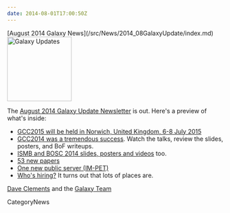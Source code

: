 ```yaml
---
date: 2014-08-01T17:00:50Z
---
```

<div class='newsItemHeader'>[August 2014 Galaxy News](/src/News/2014_08GalaxyUpdate/index.md)</div>

<div class='right'>
<a href='/GalaxyUpdates/2014_08'><img src='/Images/Logos/GalaxyUpdate200.png' alt='Galaxy Updates' width=150 /></a>
</div>

The [August 2014 Galaxy Update Newsletter](/src/GalaxyUpdates/2014_08/index.md) is out.  Here's a preview of what's inside:
 
* [GCC2015 will be held in Norwich, United Kingdom, 6-8 July 2015](/src/GalaxyUpdates/2014_08/index.md#gcc2015-norwich-united-kingdom-6-8-july-2015)
* [GCC2014 was a tremendous success](/src/GalaxyUpdates/2014_08/index.md#gcc2014-report).  Watch the talks, review the slides, posters, and BoF writeups.
* [ISMB and BOSC 2014 slides, posters and videos](/src/GalaxyUpdates/2014_08/index.md#galaxy--ismb-and-bosc-2014-slides-and-posters) too.
* [53 new papers](/src/GalaxyUpdates/2014_08/index.md#new-papers)
* [One new public server (IM-PET)](/src/GalaxyUpdates/2014_08/index.md#new-public-servers)
* [Who's hiring?](/src/GalaxyUpdates/2014_08/index.md#whos-hiring)  It turns out that lots of places are.

[Dave Clements](/src/DaveClements/index.md) and the [Galaxy Team](/src/GalaxyTeam/index.md)


CategoryNews
